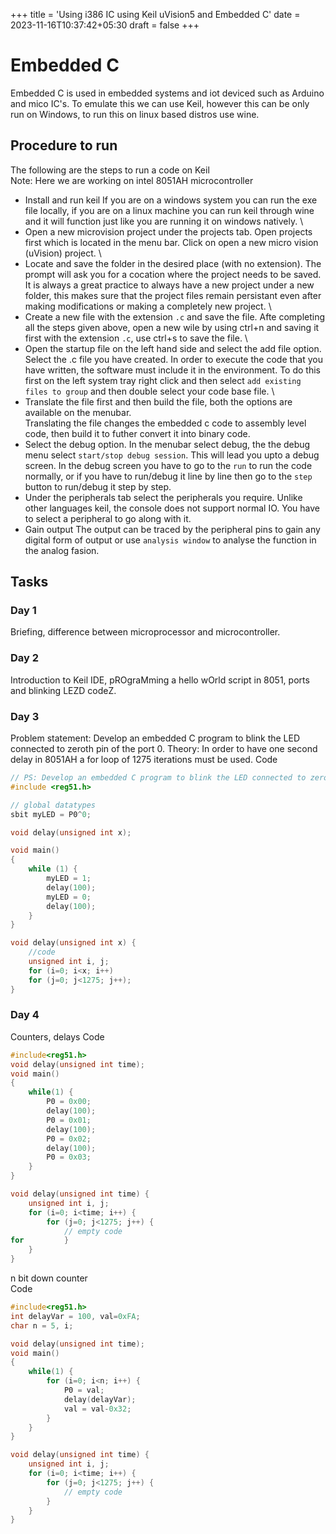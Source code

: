 +++
title = 'Using i386 IC using Keil uVision5 and Embedded C'
date = 2023-11-16T10:37:42+05:30
draft = false
+++

# Embedded C
Embedded C is used in embedded systems and iot deviced such as Arduino and mico IC's. To emulate this we can use Keil, however this can be only run on Windows, to run this on linux based distros use wine.

## Procedure to run
The following are the steps to run a code on Keil \
Note: Here we are working on intel 8051AH microcontroller

- Install and run keil
If you are on a windows system you can run the exe file locally, if you are on a linux machine you can run keil through wine and it will function just like you are running it on windows natively. \
- Open a new microvision project under the projects tab.
Open projects first which is located in the menu bar. Click on open a new micro vision (uVision) project. \
- Locate and save the folder in the desired place (with no extension).
The prompt will ask you for a cocation where the project needs to be saved. It is always a great practice to always have a new project under a new folder, this makes sure that the project files remain persistant even after making modifications or making a completely new project. \
- Create a new file with the extension `.c` and save the file.
Afte completing all the steps given above, open a new wile by using ctrl+n and saving it first with the extension `.c`, use ctrl+s to save the file. \
- Open the startup file on the left hand side and select the add file option. Select the .c file you have created.
In order to execute the code that you have written, the software must include it in the environment. To do this first on the left system tray right click and then select `add existing files to group` and then double select your code base file. \
- Translate the file first and then build the file, both the options are available on the menubar. \
Translating the file changes the embedded c code to assembly level code, then build it to futher convert it into binary code.
- Select the debug option.
In the menubar select debug, the the debug menu select `start/stop debug session`. This will lead you upto a debug screen. In the debug screen you have to go to the `run` to run the code normally, or if you have to run/debug it line by line then go to the `step` button to run/debug it step by step.
- Under the peripherals tab select the peripherals you require.
Unlike other languages keil, the console does not support normal IO. You have to select a peripheral to go along with it.
- Gain output
The output can be traced by the peripheral pins to gain any digital form of output or use `analysis window` to analyse the function in the analog fasion.

## Tasks

### Day 1
Briefing, difference between microprocessor and microcontroller.
### Day 2
Introduction to Keil IDE, pROgraMming a hello wOrld script in 8051, ports and blinking LEZD codeZ.
### Day 3
Problem statement: Develop an embedded C program to blink the LED connected to zeroth pin of the port 0.
Theory: In order to have one second delay in 8051AH a for loop of 1275 iterations must be used.
Code
```c
// PS: Develop an embedded C program to blink the LED connected to zeroth pin of the port 0.
#include <reg51.h>

// global datatypes
sbit myLED = P0^0;

void delay(unsigned int x);

void main()
{
	while (1) {
		myLED = 1;
		delay(100);
		myLED = 0;
		delay(100);
	}
}

void delay(unsigned int x) {
	//code
	unsigned int i, j;
	for (i=0; i<x; i++)
	for (j=0; j<1275; j++);
}
```

### Day 4
Counters, delays
Code
```c
#include<reg51.h>
void delay(unsigned int time);
void main()
{
	while(1) {
		P0 = 0x00;
		delay(100);
		P0 = 0x01;
		delay(100);
		P0 = 0x02;
		delay(100);
		P0 = 0x03;
	}
}

void delay(unsigned int time) {
	unsigned int i, j;
	for (i=0; i<time; i++) {
		for (j=0; j<1275; j++) {
			// empty code
for 		}
	}
}
```

n bit down counter \
Code
```c
#include<reg51.h>
int delayVar = 100, val=0xFA;
char n = 5, i;

void delay(unsigned int time);
void main()
{
	while(1) {
		for (i=0; i<n; i++) {	
			P0 = val;
			delay(delayVar);
			val = val-0x32;
		}
	}
}

void delay(unsigned int time) {
	unsigned int i, j;
	for (i=0; i<time; i++) {
		for (j=0; j<1275; j++) {
			// empty code
		}
	}
}
```